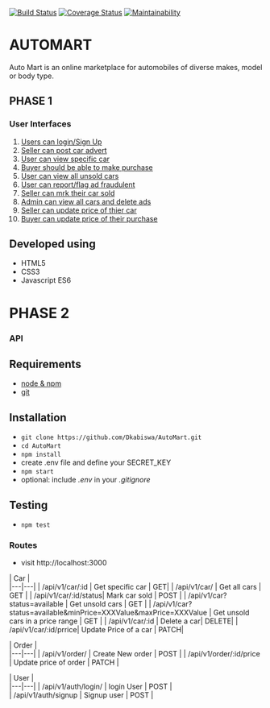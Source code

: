 [![Build Status](https://travis-ci.org/Dkabiswa/AutoMart.svg?branch=develop)](https://travis-ci.org/Dkabiswa/AutoMart)
[![Coverage Status](https://coveralls.io/repos/github/Dkabiswa/AutoMart/badge.svg)](https://coveralls.io/github/Dkabiswa/AutoMart)
[![Maintainability](https://api.codeclimate.com/v1/badges/9836f8ac998f764731e2/maintainability)](https://codeclimate.com/github/Dkabiswa/AutoMart/maintainability)

# AUTOMART
Auto Mart is an online marketplace for automobiles of diverse makes, model or body type.


## PHASE 1
### User Interfaces

   1. [Users can login/Sign Up](https://dkabiswa.github.io/AutoMart/UI/login.html)
   2. [Seller can post car advert](https://dkabiswa.github.io/AutoMart/UI/advert.html)
   3. [User can view specific car](https://dkabiswa.github.io/AutoMart/UI/vehicle.html)
   4. [Buyer should be able to make purchase](https://dkabiswa.github.io/AutoMart/UI/purchase.html)  
   5. [User can view all unsold cars](https://dkabiswa.github.io/AutoMart/UI/unsold.html)
   6. [User can report/flag ad fraudulent](https://dkabiswa.github.io/AutoMart/UI/report.html)
   7. [Seller can mrk their car sold](https://dkabiswa.github.io/AutoMart/UI/marksold.html)
   8. [Admin can view all cars and delete ads](https://dkabiswa.github.io/AutoMart/UI/admin.html)
   9. [Seller can update price of thier car](https://dkabiswa.github.io/AutoMart/UI/updateAd.html)
   10. [Buyer can update price of their purchase](https://dkabiswa.github.io/AutoMart/UI/updatePurchase.html)

## Developed using

 - HTML5
 - CSS3
 - Javascript ES6
 
# PHASE 2

### API
## Requirements

* [node & npm](https://nodejs.org/en/)
* [git](https://www.robinwieruch.de/git-essential-commands/)


## Installation

* `git clone https://github.com/Dkabiswa/AutoMart.git`
* `cd AutoMart`
* `npm install`
* create .env file and define your SECRET_KEY
* `npm start`
* optional: include *.env* in your *.gitignore*

## Testing

* `npm test`

### Routes
* visit http://localhost:3000

|  Car   |   
|---|---|
| /api/v1/car/:id  | Get specific car   | GET|
| /api/v1/car/  |  Get all cars | GET  | 
| /api/v1/car/:id/status| Mark car sold  | POST  |
| /api/v1/car?status=available  | Get unsold cars | GET  | 
| /api/v1/car?status=available&minPrice=XXXValue&maxPrice=XXXValue | Get unsold cars in a price range | GET |
| /api/v1/car/:id |  Delete a car|  DELETE|
| /api/v1/car/:id/prrice| Update Price of a car  | PATCH|


|  Order   |   
|---|---|
| /api/v1/order/  | Create New order  | POST  | 
| /api/v1/order/:id/price  |  Update price of order | PATCH |   

|  User   |   
|---|---|
| /api/v1/auth/login/  | login User  | POST |  
| /api/v1/auth/signup  | Signup user | POST |
